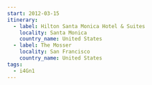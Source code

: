 ```yaml
---
start: 2012-03-15
itinerary:
  - label: Hilton Santa Monica Hotel & Suites
    locality: Santa Monica
    country_name: United States
  - label: The Mosser
    locality: San Francisco
    country_name: United States
tags:
  - i4Gn1
---
```

